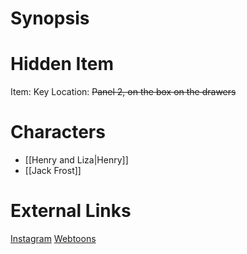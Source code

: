 # Synopsis


# Hidden Item
Item: Key
Location: ~~Panel 2, on the box on the drawers~~

# Characters
* [[Henry and Liza|Henry]]
* [[Jack Frost]]

# External Links
[Instagram](https://www.instagram.com/p/B43pxw2DMrN/)
[Webtoons](https://www.webtoons.com/en/challenge/twistwood-tales/18-henry-/viewer?title_no=344740&episode_no=20)